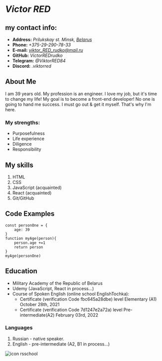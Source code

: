# *Victor RED*

## my contact info:
* **Address:** *Prilukskay st. Minsk, [Belarus](https://en.wikipedia.org/wiki/Belarus)*
* **Phone:** *+375-29-290-78-33*
* **E-mail:** *viktor_RED_rudko@mail.ru*
* **GitHub:** *VictorREDrudko*
* **Telegram:** *@ViktorRED84*
* **Discord:** *.viktorred*

## About Me
I am 39 years old. My profession is an engineer. I love my job, but it's time to change my life! My goal is to become a front-end developer! No one is going to hand me success. I must go out & get it myself. That's
why I'm here.

### My strengths:
+ Purposefulness
+ Life experience
+ Diligence
+ Responsibility

## My skills
1. HTML
2. CSS 
3. JavaScript (acquainted)
4. React (acquainted)
5. Git/GitHub

## Code Examples
```
const personOne = {
    age: 39
}
function myAge(person){
    person.age +=1
    return person
}
myAge(personOne)
```
## Education
+ Military Academy of the Republic of Belarus
+ Udemy (JavaScript, React in process…)
+ Course of Spoken English (online school EnglishTochka):
   - Certificate (verification Code fbc645a28dbe) level Elementary (A1) October 28th, 2021
   - Certificate (verification Code 7d1247e2a72a) level Pre-intermediate(A2) February 03rd, 2022

### Languages
1. Russian - native speaker.
2. English - pre-intermediate (A2, B1 in process...)

![icon rsschool](https://brest.rollingscopes.com/images/logo_rs_text.svg)